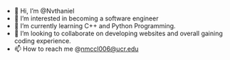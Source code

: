 - 👋 Hi, I’m @Nvthaniel
- 👀 I’m interested in becoming a software engineer
- 🌱 I’m currently learning C++ and Python Programming.
- 💞️ I’m looking to collaborate on developing websites and overall gaining coding experience.
- 📫 How to reach me @nmccl006@ucr.edu

<!---
Nvthaniel/Nvthaniel is a ✨ special ✨ repository because its `README.md` (this file) appears on your GitHub profile.
You can click the Preview link to take a look at your changes.
--->
